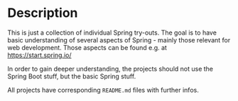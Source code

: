 # Description

This is just a collection of individual Spring try-outs. The goal is to have basic understanding of several aspects of 
Spring - mainly those relevant for web development. Those aspects can be found e.g. at https://start.spring.io/

In order to gain deeper understanding, the projects should not use the Spring Boot stuff, but the basic Spring stuff.

All projects have corresponding `README.md` files with further infos.